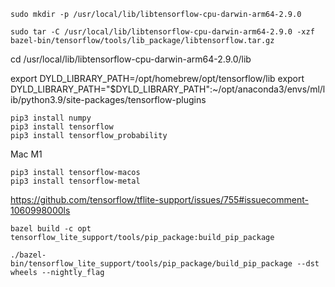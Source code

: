 

```
sudo mkdir -p /usr/local/lib/libtensorflow-cpu-darwin-arm64-2.9.0

sudo tar -C /usr/local/lib/libtensorflow-cpu-darwin-arm64-2.9.0 -xzf bazel-bin/tensorflow/tools/lib_package/libtensorflow.tar.gz
```

cd /usr/local/lib/libtensorflow-cpu-darwin-arm64-2.9.0/lib


export DYLD_LIBRARY_PATH=/opt/homebrew/opt/tensorflow/lib
export DYLD_LIBRARY_PATH="$DYLD_LIBRARY_PATH":~/opt/anaconda3/envs/ml/lib/python3.9/site-packages/tensorflow-plugins




```
pip3 install numpy
pip3 install tensorflow
pip3 install tensorflow_probability
```


Mac M1
```
pip3 install tensorflow-macos
pip3 install tensorflow-metal
```

https://github.com/tensorflow/tflite-support/issues/755#issuecomment-1060998000ls

```
bazel build -c opt tensorflow_lite_support/tools/pip_package:build_pip_package

./bazel-bin/tensorflow_lite_support/tools/pip_package/build_pip_package --dst wheels --nightly_flag
```
